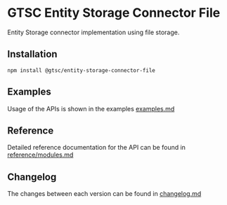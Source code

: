 # GTSC Entity Storage Connector File

Entity Storage connector implementation using file storage.

## Installation

```shell
npm install @gtsc/entity-storage-connector-file
```

## Examples

Usage of the APIs is shown in the examples [examples.md](examples.md)

## Reference

Detailed reference documentation for the API can be found in [reference/modules.md](reference/modules.md)

## Changelog

The changes between each version can be found in [changelog.md](changelog.md)
